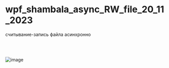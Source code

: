 # wpf_shambala_async_RW_file_20_11_2023
 считывание-запись файла асинхронно

 <br> <br>

 ![image](https://github.com/fishman123456/wpf_shambala_async_RW_file_20_11_2023/assets/106389581/333653d8-559f-46d7-a2e1-013deff39c34)

